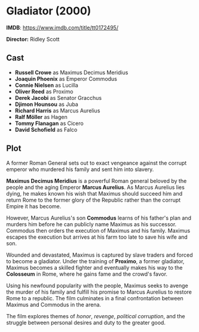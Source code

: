 # Gladiator (2000)

**IMDB**: https://www.imdb.com/title/tt0172495/

**Director:** Ridley Scott

## Cast

- **Russell Crowe** as Maximus Decimus Meridius
- **Joaquin Phoenix** as Emperor Commodus
- **Connie Nielsen** as Lucilla
- **Oliver Reed** as Proximo
- **Derek Jacobi** as Senator Gracchus
- **Djimon Hounsou** as Juba
- **Richard Harris** as Marcus Aurelius
- **Ralf Möller** as Hagen
- **Tommy Flanagan** as Cicero
- **David Schofield** as Falco

## Plot

A former Roman General sets out to exact vengeance against the corrupt emperor who murdered his family and sent him into slavery.

**Maximus Decimus Meridius** is a powerful Roman general beloved by the people and the aging Emperor **Marcus Aurelius**. As Marcus Aurelius lies dying, he makes known his wish that Maximus should succeed him and return Rome to the former glory of the Republic rather than the corrupt Empire it has become.

However, Marcus Aurelius's son **Commodus** learns of his father's plan and murders him before he can publicly name Maximus as his successor. Commodus then orders the execution of Maximus and his family. Maximus escapes the execution but arrives at his farm too late to save his wife and son.

Wounded and devastated, Maximus is captured by slave traders and forced to become a gladiator. Under the training of **Proximo**, a former gladiator, Maximus becomes a skilled fighter and eventually makes his way to the **Colosseum** in Rome, where he gains fame and the crowd's favor.

Using his newfound popularity with the people, Maximus seeks to avenge the murder of his family and fulfill his promise to Marcus Aurelius to restore Rome to a republic. The film culminates in a final confrontation between Maximus and Commodus in the arena.

The film explores themes of *honor*, *revenge*, *political corruption*, and the struggle between personal desires and duty to the greater good.
